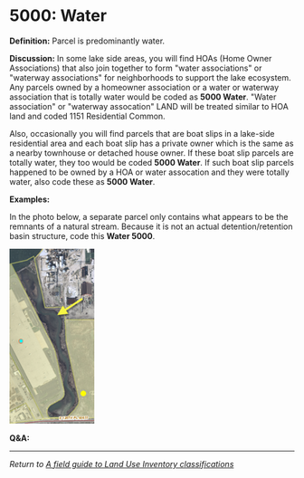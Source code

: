 # 5000: Water

**Definition:** Parcel is predominantly water.

**Discussion:** In some lake side areas, you will find HOAs (Home Owner
Associations) that also join together to form "water associations" or
"waterway associations" for neighborhoods to support the lake ecosystem.
Any parcels owned by a homeowner association or a water or waterway
association that is totally water would be coded as **5000 Water**.
"Water association" or "waterway assocation" LAND will be treated
similar to HOA land and coded 1151 Residential Common.

Also, occasionally you will find parcels that are boat slips in a
lake-side residential area and each boat slip has a private owner which
is the same as a nearby townhouse or detached house owner. If these boat
slip parcels are totally water, they too would be coded **5000 Water**.
If such boat slip parcels happened to be owned by a HOA or water
assocation and they were totally water, also code these as **5000
Water**.

**Examples:**

In the photo below, a separate parcel only
contains what appears to be the remnants of a natural stream. Because it
is not an actual detention/retention basin structure, code this **Water
5000**.

![](./img/5000_1.PNG)

**Q&A:**

---

*Return to [A field guide to Land Use Inventory classifications](./index.md)*

